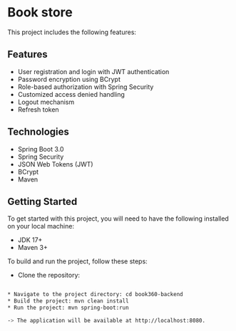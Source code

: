 # Book store
This project includes the following features:

## Features
* User registration and login with JWT authentication
* Password encryption using BCrypt
* Role-based authorization with Spring Security
* Customized access denied handling
* Logout mechanism
* Refresh token

## Technologies
* Spring Boot 3.0
* Spring Security
* JSON Web Tokens (JWT)
* BCrypt
* Maven
 
## Getting Started
To get started with this project, you will need to have the following installed on your local machine:

* JDK 17+
* Maven 3+


To build and run the project, follow these steps:

* Clone the repository:
```bash git clone https://github.com/Tuyenxngoc/book360-ui.git

* Navigate to the project directory: cd book360-backend
* Build the project: mvn clean install
* Run the project: mvn spring-boot:run 

-> The application will be available at http://localhost:8080.
